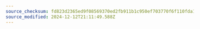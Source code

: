 ```yaml
---
source_checksum: fd823d2365ed9f08569370ed2fb911b1c950ef703770f6f110fda1174614b725
source_modified: 2024-12-12T21:11:49.588Z
---
```


